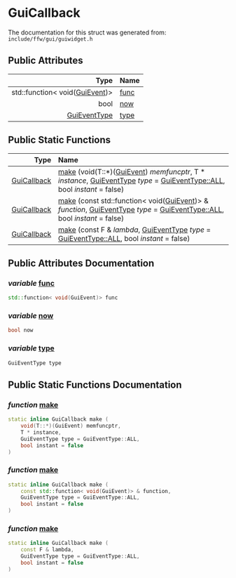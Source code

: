 GuiCallback
===================================


The documentation for this struct was generated from: `include/ffw/gui/guiwidget.h`



## Public Attributes

| Type | Name |
| -------: | :------- |
|  std::function< void([GuiEvent](ffw_GuiEvent.html))> | [func](#b4a8c322) |
|  bool | [now](#78dee68b) |
|  [GuiEventType](ffw.html#8b540a94) | [type](#feec5dcf) |


## Public Static Functions

| Type | Name |
| -------: | :------- |
|  [GuiCallback](ffw_GuiCallback.html) | [make](#570410f4) (void(T::*)([GuiEvent](ffw_GuiEvent.html)) _memfuncptr_, T * _instance_, [GuiEventType](ffw.html#8b540a94) _type_ = [GuiEventType::ALL](ffw_GuiEventType.html#1644ef86), bool _instant_ = false)  |
|  [GuiCallback](ffw_GuiCallback.html) | [make](#42378cf2) (const std::function< void([GuiEvent](ffw_GuiEvent.html))> & _function_, [GuiEventType](ffw.html#8b540a94) _type_ = [GuiEventType::ALL](ffw_GuiEventType.html#1644ef86), bool _instant_ = false)  |
|  [GuiCallback](ffw_GuiCallback.html) | [make](#743f75b0) (const F & _lambda_, [GuiEventType](ffw.html#8b540a94) _type_ = [GuiEventType::ALL](ffw_GuiEventType.html#1644ef86), bool _instant_ = false)  |


## Public Attributes Documentation

### _variable_ <a id="b4a8c322" href="#b4a8c322">func</a>

```cpp
std::function< void(GuiEvent)> func
```



### _variable_ <a id="78dee68b" href="#78dee68b">now</a>

```cpp
bool now
```



### _variable_ <a id="feec5dcf" href="#feec5dcf">type</a>

```cpp
GuiEventType type
```





## Public Static Functions Documentation

### _function_ <a id="570410f4" href="#570410f4">make</a>

```cpp
static inline GuiCallback make (
    void(T::*)(GuiEvent) memfuncptr,
    T * instance,
    GuiEventType type = GuiEventType::ALL,
    bool instant = false
) 
```



### _function_ <a id="42378cf2" href="#42378cf2">make</a>

```cpp
static inline GuiCallback make (
    const std::function< void(GuiEvent)> & function,
    GuiEventType type = GuiEventType::ALL,
    bool instant = false
) 
```



### _function_ <a id="743f75b0" href="#743f75b0">make</a>

```cpp
static inline GuiCallback make (
    const F & lambda,
    GuiEventType type = GuiEventType::ALL,
    bool instant = false
) 
```





